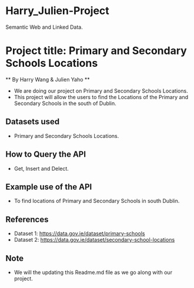 # Harry_Julien-Project
Semantic Web and Linked Data.

# Project title: Primary and Secondary Schools Locations 
** By Harry Wang & Julien Yaho **
* We are doing our project on Primary and Secondary Schools Locations.
* This project will allow the users to find the Locations of the Primary and Secondary Schools in the south of Dublin.

## Datasets used
* Primary and Secondary Schools Locations.

## How to Query the API
* Get, Insert and Delect.

## Example use of the API
* To find locations of Primary and Secondary Schools in south Dublin.

## References
* Dataset 1: https://data.gov.ie/dataset/primary-schools
* Dataset 2: https://data.gov.ie/dataset/secondary-school-locations

## Note
* We will the updating this Readme.md file as we go along with our project.
